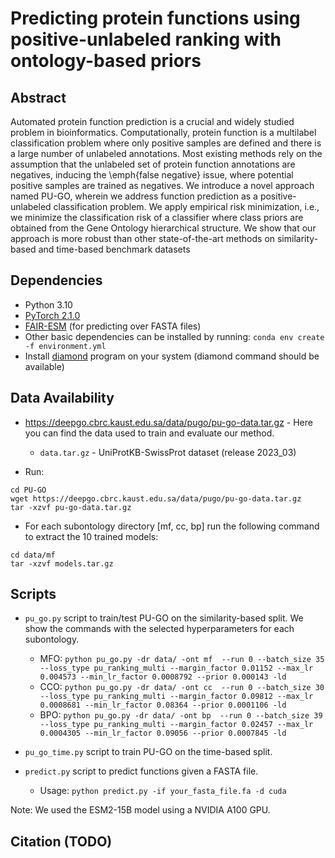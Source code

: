 # Predicting protein functions using positive-unlabeled ranking with ontology-based priors


## Abstract

Automated protein function prediction is a crucial and widely studied
problem in bioinformatics. Computationally, protein function is a
multilabel classification problem where only positive samples are
defined and there is a large number of unlabeled annotations.  Most
existing methods rely on the assumption that the unlabeled set of
protein function annotations are negatives, inducing the \emph{false
negative} issue, where potential positive samples are trained as
negatives. We introduce a novel approach named PU-GO, wherein we
address function prediction as a positive-unlabeled classification
problem. We apply empirical risk minimization, i.e., we minimize the
classification risk of a classifier where class priors are obtained
from the Gene Ontology hierarchical structure. We show that our
approach is more robust than other state-of-the-art methods on
similarity-based and time-based benchmark datasets


## Dependencies

* Python 3.10
* [PyTorch 2.1.0](https://pytorch.org/)
* [FAIR-ESM](https://github.com/facebookresearch/esm) (for predicting over FASTA files)
* Other basic dependencies can be installed by running: `conda env create -f environment.yml`
* Install [diamond](https://github.com/bbuchfink/diamond) program on your system (diamond command should be available)

## Data Availability

* https://deepgo.cbrc.kaust.edu.sa/data/pugo/pu-go-data.tar.gz - Here you can find the data used to train and evaluate our method.
  * `data.tar.gz` - UniProtKB-SwissProt dataset (release 2023_03)
    
* Run:

```
cd PU-GO
wget https://deepgo.cbrc.kaust.edu.sa/data/pugo/pu-go-data.tar.gz
tar -xzvf pu-go-data.tar.gz
```
* For each subontology directory [mf, cc, bp] run the following command to extract the 10 trained models:

```
cd data/mf
tar -xzvf models.tar.gz
```

## Scripts

* `pu_go.py` script to train/test PU-GO on the similarity-based split. We show the commands with the selected hyperparameters for each subontology.
  * MFO: `python pu_go.py -dr data/ -ont mf  --run 0 --batch_size 35 --loss_type pu_ranking_multi --margin_factor 0.01152 --max_lr 0.004573 --min_lr_factor 0.0008792 --prior 0.000143 -ld`
  * CCO:  `python pu_go.py -dr data/ -ont cc  --run 0 --batch_size 30 --loss_type pu_ranking_multi --margin_factor 0.09812 --max_lr 0.0008681 --min_lr_factor 0.08364 --prior 0.0001106 -ld`
  * BPO: `python pu_go.py -dr data/ -ont bp  --run 0 --batch_size 39 --loss_type pu_ranking_multi --margin_factor 0.02457 --max_lr 0.0004305 --min_lr_factor 0.09056 --prior 0.0007845 -ld`


* `pu_go_time.py` script to train PU-GO on the time-based split. 

* `predict.py` script to predict functions given a FASTA file. 
  * Usage: `python predict.py -if your_fasta_file.fa -d cuda`

Note: We used the ESM2-15B model using a NVIDIA A100 GPU.

## Citation (TODO)
